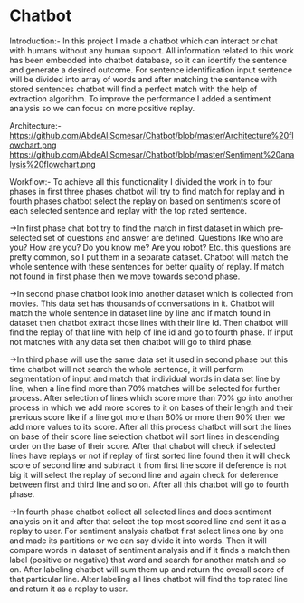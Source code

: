 # Chatbot

Introduction:-
In this project I made a chatbot which can interact or chat with humans without any human support. All information related to this work has
been embedded into chatbot database, so it can identify the sentence and generate a desired outcome. For sentence identification input
sentence will be divided into array of words and after matching the sentence with stored sentences chatbot will find a perfect match with the help of extraction algorithm. To improve the performance I added a sentiment analysis so we can focus on more positive replay.

Architecture:-
https://github.com/AbdeAliSomesar/Chatbot/blob/master/Architecture%20flowchart.png
https://github.com/AbdeAliSomesar/Chatbot/blob/master/Sentiment%20analysis%20flowchart.png

Workflow:-
To achieve all this functionality I divided the work in to four phases in first three phases chatbot will try to find match for replay and in
fourth phases chatbot select the replay on based on sentiments score of each selected sentence and replay with the top rated sentence.

->In first phase chat bot try to find the match in first dataset in which pre-selected set of questions and answer are defined. Questions
like who are you? How are you? Do you know me? Are you robot? Etc. this questions are pretty common, so I put them in a separate dataset.
Chatbot will match the whole sentence with these sentences for better quality of replay. If match not found in first phase then we move
towards second phase.

->In second phase chatbot look into another dataset which is collected from movies. This data set has thousands of conversations in it.
Chatbot will match the whole sentence in dataset line by line and if match found in dataset then chatbot extract those lines with their
line Id. Then chatbot will find the replay of that line with help of line id and go to fourth phase. If input not matches with any data set
then chatbot will go to third phase.

->In third phase will use the same data set it used in second phase but this time chatbot will not search the whole sentence, it will perform
segmentation of input and match that individual words in data set line by line, when a line find more than 70% matches will be selected for
further process. After selection of lines which score more than 70% go into another process in which we add more scores to it on bases of
their length and their previous score like if a line got more than 80% or more then 90% then we add more values to its score. After all
this process chatbot will sort the lines on base of their score line selection chatbot will sort lines in descending order on the base of
their score.  After that chabot will check if selected lines have replays or not if replay of first sorted line  found then it will check 
score of second line and subtract it from first line score if deference is not big it will select the replay of second line and again check
for deference between first and third line and so on. After all this chatbot will go to fourth phase.

->In fourth phase chatbot collect all selected lines and does sentiment analysis on it and after that select the top most scored line and
sent it as a replay to user. For sentiment analysis chatbot first select lines one by one and made its partitions or we can say divide it
into words. Then it will compare words in dataset of sentiment analysis and if it finds a match then label (positive or negative) that word
and search for another match and so on. After labeling chatbot will sum them up and return the overall score of that particular line. Alter
labeling all lines chatbot will find the top rated line and return it as a replay to user.

